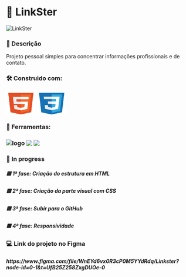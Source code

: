 # 🔗 LinkSter 

![LinkSter](https://user-images.githubusercontent.com/43351342/230893757-c139d7c6-57b9-4971-8ca0-209cf9fdcf4d.png)

<h3>📃 Descrição </h3>

Projeto pessoal simples para concentrar informações profissionais e de contato.

<h3>🛠️ Construido com: <h3/>
  <img align="center" alt="Rafa-HTML" height="60" width="80" src="https://raw.githubusercontent.com/devicons/devicon/master/icons/html5/html5-original.svg">
  <img align="center" alt="Rafa-CSS" height="60" width="80" src="https://raw.githubusercontent.com/devicons/devicon/master/icons/css3/css3-original.svg">

<h3>🔧 Ferramentas: <h3/>   
  <img align="center" src="https://user-images.githubusercontent.com/43351342/230731986-c687b16d-2cb6-4b04-bae5-bb56cdb85114.png" alt="logo" width="70">
  <img align="center" src="https://user-images.githubusercontent.com/43351342/230732142-a0c02a09-4b03-4484-8153-9a87a972a547.png" width="70">
  <img align="center" src="https://user-images.githubusercontent.com/43351342/230732233-862750e7-d19d-4ee5-99cd-1a9dcc6006ab.png" width="95">
  
<h3>🚧 In progress </h3>
<h5> 🟩 1ª fase: Criação do estrutura em HTML </h5>
<h5> 🟩 2ª fase: Criação da parte visual com CSS </h5>
<h5> 🟩 3ª fase: Subir para o GitHub </h5>
<h5> 🟥 4ª fase: Responsividade </h5>

<h3>💻 Link do projeto no Figma <h3/> 
<h5> https://www.figma.com/file/WnEYd6vx0R3cP0M5YYdRdq/Linkster?node-id=0-1&t=UfB25Z258ZxgDUOe-0 </h5>

